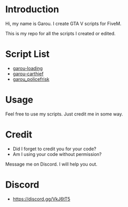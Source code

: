 # Introduction
Hi, my name is Garou. I create GTA V scripts for FiveM.

This is my repo for all the scripts I created or edited.

# Script List

- [garou-loading](https://github.com/qarou/garou_universe/tree/master/garou-loading)
- [garou-carthief](https://github.com/qarou/garou_universe/tree/master/garou-carthief)
- [garou_policefrisk](https://github.com/qarou/garou_universe/tree/master/garou_policefrisk)

# Usage
Feel free to use my scripts. Just credit me in some way.

# Credit
- Did I forget to credit you for your code?
- Am I using your code without permission?

Message me on Discord. I will help you out.

# Discord
- https://discord.gg/VkJ6tT5
